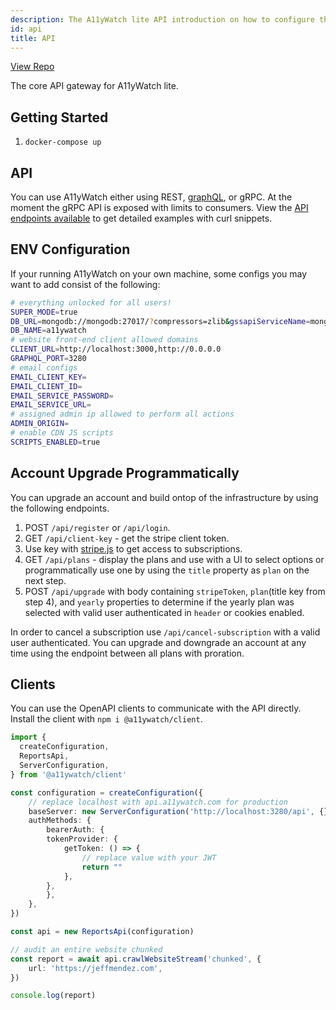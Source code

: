 ```yaml
---
description: The A11yWatch lite API introduction on how to configure the service.
id: api
title: API
---
```


[View Repo](https://github.com/a11ywatch/a11ywatch-core)

The core API gateway for A11yWatch lite.

## Getting Started

1. `docker-compose up`

## API

You can use A11yWatch either using REST, [graphQL](https://a11ywatch.com/playground), or gRPC. At the moment the gRPC API is exposed with limits to consumers.
View the [API endpoints available](https://a11ywatch.com/api-info) to get detailed examples with curl snippets.

## ENV Configuration

If your running A11yWatch on your own machine, some configs you may want to add consist of the following:

```sh
# everything unlocked for all users!
SUPER_MODE=true
DB_URL=mongodb://mongodb:27017/?compressors=zlib&gssapiServiceName=mongodb
DB_NAME=a11ywatch
# website front-end client allowed domains
CLIENT_URL=http://localhost:3000,http://0.0.0.0
GRAPHQL_PORT=3280
# email configs
EMAIL_CLIENT_KEY=
EMAIL_CLIENT_ID=
EMAIL_SERVICE_PASSWORD=
EMAIL_SERVICE_URL=
# assigned admin ip allowed to perform all actions
ADMIN_ORIGIN=
# enable CDN JS scripts
SCRIPTS_ENABLED=true
```

## Account Upgrade Programmatically

You can upgrade an account and build ontop of the infrastructure by using the following endpoints.

1. POST `/api/register` or `/api/login`.
1. GET `/api/client-key` - get the stripe client token.
1. Use key with [stripe.js](https://github.com/stripe/stripe-js) to get access to subscriptions.
1. GET `/api/plans` - display the plans and use with a UI to select options or programmatically use one by using the `title` property as `plan` on the next step.
1. POST `/api/upgrade` with body containing `stripeToken`, `plan`(title key from step 4), and `yearly` properties to determine if the yearly plan was selected with valid user authenticated in `header` or cookies enabled.

In order to cancel a subscription use `/api/cancel-subscription` with a valid user authenticated. 
You can upgrade and downgrade an account at any time using the endpoint between all plans with proration.

## Clients

You can use the OpenAPI clients to communicate with the API directly. Install the client with `npm i @a11ywatch/client`.

```ts
import {
  createConfiguration,
  ReportsApi,
  ServerConfiguration,
} from '@a11ywatch/client'

const configuration = createConfiguration({
    // replace localhost with api.a11ywatch.com for production
    baseServer: new ServerConfiguration('http://localhost:3280/api', {}),
    authMethods: {
        bearerAuth: {
        tokenProvider: {
            getToken: () => {
                // replace value with your JWT
                return ""
            },
        },
        },
    },
})

const api = new ReportsApi(configuration)

// audit an entire website chunked
const report = await api.crawlWebsiteStream('chunked', {
    url: 'https://jeffmendez.com',
})

console.log(report) 
```